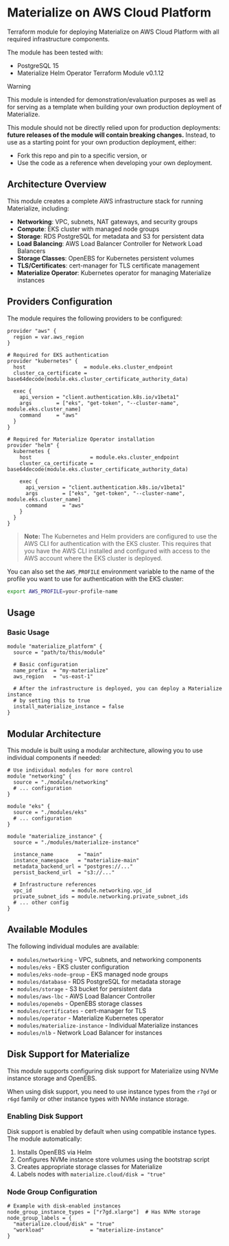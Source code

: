# Materialize on AWS Cloud Platform

Terraform module for deploying Materialize on AWS Cloud Platform with all required infrastructure components.

The module has been tested with:

- PostgreSQL 15
- Materialize Helm Operator Terraform Module v0.1.12

> [!WARNING]
> This module is intended for demonstration/evaluation purposes as well as for serving as a template when building your own production deployment of Materialize.
>
> This module should not be directly relied upon for production deployments: **future releases of the module will contain breaking changes.** Instead, to use as a starting point for your own production deployment, either:
> - Fork this repo and pin to a specific version, or
> - Use the code as a reference when developing your own deployment.

## Architecture Overview

This module creates a complete AWS infrastructure stack for running Materialize, including:

- **Networking**: VPC, subnets, NAT gateways, and security groups
- **Compute**: EKS cluster with managed node groups
- **Storage**: RDS PostgreSQL for metadata and S3 for persistent data
- **Load Balancing**: AWS Load Balancer Controller for Network Load Balancers
- **Storage Classes**: OpenEBS for Kubernetes persistent volumes
- **TLS/Certificates**: cert-manager for TLS certificate management
- **Materialize Operator**: Kubernetes operator for managing Materialize instances

## Providers Configuration

The module requires the following providers to be configured:

```hcl
provider "aws" {
  region = var.aws_region
}

# Required for EKS authentication
provider "kubernetes" {
  host                   = module.eks.cluster_endpoint
  cluster_ca_certificate = base64decode(module.eks.cluster_certificate_authority_data)

  exec {
    api_version = "client.authentication.k8s.io/v1beta1"
    args        = ["eks", "get-token", "--cluster-name", module.eks.cluster_name]
    command     = "aws"
  }
}

# Required for Materialize Operator installation
provider "helm" {
  kubernetes {
    host                   = module.eks.cluster_endpoint
    cluster_ca_certificate = base64decode(module.eks.cluster_certificate_authority_data)

    exec {
      api_version = "client.authentication.k8s.io/v1beta1"
      args        = ["eks", "get-token", "--cluster-name", module.eks.cluster_name]
      command     = "aws"
    }
  }
}
```

> **Note:** The Kubernetes and Helm providers are configured to use the AWS CLI for authentication with the EKS cluster. This requires that you have the AWS CLI installed and configured with access to the AWS account where the EKS cluster is deployed.

You can also set the `AWS_PROFILE` environment variable to the name of the profile you want to use for authentication with the EKS cluster:

```bash
export AWS_PROFILE=your-profile-name
```

## Usage

### Basic Usage

```hcl
module "materialize_platform" {
  source = "path/to/this/module"

  # Basic configuration
  name_prefix  = "my-materialize"
  aws_region   = "us-east-1"

  # After the infrastructure is deployed, you can deploy a Materialize instance
  # by setting this to true
  install_materialize_instance = false
}
```

## Modular Architecture

This module is built using a modular architecture, allowing you to use individual components if needed:

```hcl
# Use individual modules for more control
module "networking" {
  source = "./modules/networking"
  # ... configuration
}

module "eks" {
  source = "./modules/eks"
  # ... configuration
}

module "materialize_instance" {
  source = "./modules/materialize-instance"

  instance_name        = "main"
  instance_namespace   = "materialize-main"
  metadata_backend_url = "postgres://..."
  persist_backend_url  = "s3://..."

  # Infrastructure references
  vpc_id             = module.networking.vpc_id
  private_subnet_ids = module.networking.private_subnet_ids
  # ... other config
}
```

## Available Modules

The following individual modules are available:

- `modules/networking` - VPC, subnets, and networking components
- `modules/eks` - EKS cluster configuration
- `modules/eks-node-group` - EKS managed node groups
- `modules/database` - RDS PostgreSQL for metadata storage
- `modules/storage` - S3 bucket for persistent data
- `modules/aws-lbc` - AWS Load Balancer Controller
- `modules/openebs` - OpenEBS storage classes
- `modules/certificates` - cert-manager for TLS
- `modules/operator` - Materialize Kubernetes operator
- `modules/materialize-instance` - Individual Materialize instances
- `modules/nlb` - Network Load Balancer for instances

## Disk Support for Materialize

This module supports configuring disk support for Materialize using NVMe instance storage and OpenEBS.

When using disk support, you need to use instance types from the `r7gd` or `r6gd` family or other instance types with NVMe instance storage.

### Enabling Disk Support

Disk support is enabled by default when using compatible instance types. The module automatically:

1. Installs OpenEBS via Helm
2. Configures NVMe instance store volumes using the bootstrap script
3. Creates appropriate storage classes for Materialize
4. Labels nodes with `materialize.cloud/disk = "true"`

### Node Group Configuration

```hcl
# Example with disk-enabled instances
node_group_instance_types = ["r7gd.xlarge"]  # Has NVMe storage
node_group_labels = {
  "materialize.cloud/disk" = "true"
  "workload"               = "materialize-instance"
}
```
